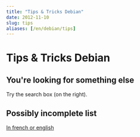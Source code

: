 ```yaml
---
title: "Tips & Tricks Debian"
date: 2012-11-10
slug: tips
aliases: [/en/debian/tips]
---
```

# Tips & Tricks Debian

## You're looking for something else
Try the search box (on the right).

## Possibly incomplete list

[In french or english](/tags/debian)
